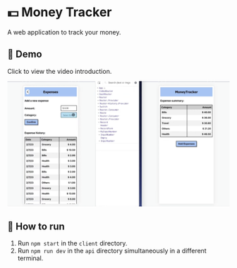 # 💵 Money Tracker

A web application to track your money.

## 📒 Demo

Click to view the video introduction.

[![IMAGE ALT TEXT HERE](img.png)](https://www.youtube.com/watch?v=8Z74b9XpRYo)

## 🏃 How to run

1. Run `npm start` in the `client` directory.
2. Run `npm run dev` in the `api` directory simultaneously in a different terminal.
